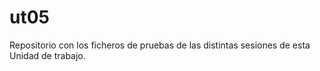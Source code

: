 # ut05
Repositorio con los ficheros de pruebas de las distintas sesiones de esta Unidad de trabajo.
